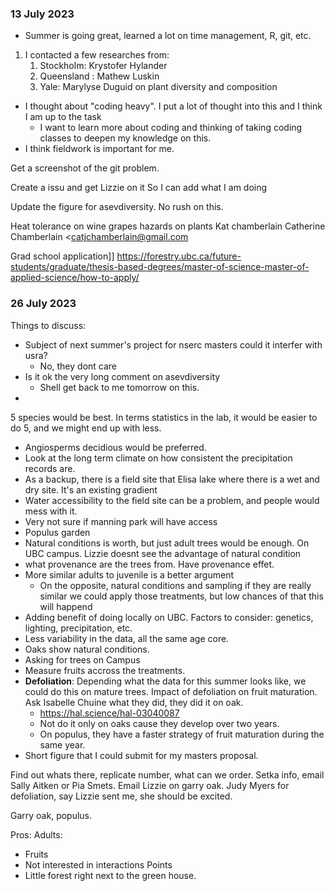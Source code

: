 ### 13 July 2023
- Summer is going great, learned a lot on time management, R, git, etc.

1. I contacted a few researches from:
	1. Stockholm: Krystofer Hylander
	2. Queensland : Mathew Luskin
	3. Yale: Marylyse Duguid on plant diversity and composition 
- I thought about "coding heavy". I put a lot of thought into this and I think I am up to the task
	- I want to learn more about coding and thinking of taking coding classes to deepen my knowledge on this. 
- I think fieldwork is important for me. 

Get a screenshot of the git problem.

Create a issu and get Lizzie on it 
So I can add what I am doing 

Update the figure for asevdiversity. No rush on this.

Heat tolerance on wine grapes
hazards on plants
Kat chamberlain
Catherine Chamberlain <catjchamberlain@gmail.com

Grad school application]]
https://forestry.ubc.ca/future-students/graduate/thesis-based-degrees/master-of-science-master-of-applied-science/how-to-apply/
### 26 July 2023
Things to discuss: 
- Subject of next summer's project for nserc masters could it interfer with usra?
	- No, they dont care
- Is it ok the very long comment on asevdiversity
	- Shell get back to me tomorrow on this.
- 
5 species would be best. In terms statistics in the lab, it would be easier to do 5, and we might end up with less.
- Angiosperms decidious would be preferred.
- Look at the long term climate on how consistent the precipitation records are.
- As a backup, there is a field site that Elisa lake where there is a wet and dry site. It's an existing gradient 
- Water accessibility to the field site can be a problem, and people would mess with it. 
- Very not sure if manning park will have access
- Populus garden
- Natural conditions is worth, but just adult trees would be enough. On UBC campus. Lizzie doesnt see the advantage of natural condition 
- what provenance are the trees from. Have provenance effet.
- More similar adults to juvenile is a better argument
	- On the opposite, natural conditions and sampling if they are really similar we could apply those treatments, but low chances of that this will happend
- Adding benefit of doing locally on UBC. Factors to consider: genetics, lighting, precipitation, etc.
- Less variability in the data, all the same age core. 
- Oaks show natural conditions.
- Asking for trees on Campus
- Measure fruits accross the treatments.
- **Defoliation**: Depending what the data for this summer looks like, we could do this on mature trees. Impact of defoliation on fruit maturation. Ask Isabelle Chuine what they did, they did it on oak. 
	- https://hal.science/hal-03040087
	- Not do it only on oaks cause they develop over two years. 
	- On populus, they have a faster strategy of fruit maturation during  the same year. 
- Short figure that I could submit for my masters proposal. 

Find out whats there, replicate number, what can we order. Setka info, email Sally Aitken or Pia Smets. Email Lizzie on garry oak. Judy Myers for defoliation, say Lizzie sent me, she should be excited. 

Garry oak, populus.

Pros:
Adults:
- Fruits
- Not interested in interactions
Points
- Little forest right next to the green house.
